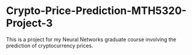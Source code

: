 # Crypto-Price-Prediction-MTH5320-Project-3
This is a project for my Neural Networks graduate course involving the prediction of cryptocurrency prices.
